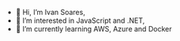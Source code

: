 - 👋 Hi, I’m Ivan Soares,
- 👀 I’m interested in JavaScript and .NET,
- 🌱 I’m currently learning AWS, Azure and Docker
